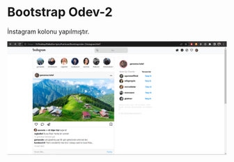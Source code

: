 # Bootstrap Odev-2

İnstagram kolonu yapılmıştır.

![odev-2](./screenshots/Bootstrap-odev2.png?raw=true)